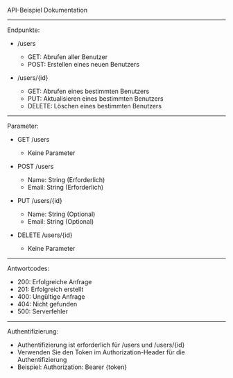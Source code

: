 API-Beispiel Dokumentation

---

Endpunkte:
- /users
  - GET: Abrufen aller Benutzer
  - POST: Erstellen eines neuen Benutzers

- /users/{id}
  - GET: Abrufen eines bestimmten Benutzers
  - PUT: Aktualisieren eines bestimmten Benutzers
  - DELETE: Löschen eines bestimmten Benutzers

---

Parameter:
- GET /users
  - Keine Parameter

- POST /users
  - Name: String (Erforderlich)
  - Email: String (Erforderlich)

- PUT /users/{id}
  - Name: String (Optional)
  - Email: String (Optional)

- DELETE /users/{id}
  - Keine Parameter

---

Antwortcodes:
- 200: Erfolgreiche Anfrage
- 201: Erfolgreich erstellt
- 400: Ungültige Anfrage
- 404: Nicht gefunden
- 500: Serverfehler

---

Authentifizierung:
- Authentifizierung ist erforderlich für /users und /users/{id}
- Verwenden Sie den Token im Authorization-Header für die Authentifizierung
- Beispiel: Authorization: Bearer {token}
